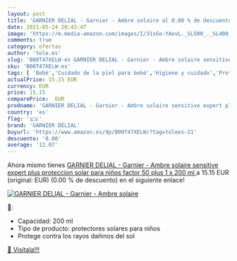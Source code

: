 ```yaml
---
layout: post
title: 'GARNIER DELIAL - Garnier - Ambre solaire al 0.00 % de descuento'
date: 2021-05-24 20:43:47
image: 'https://m.media-amazon.com/images/I/31sGo-YAovL._SL500_._SL400_.jpg'
comments: true
category: ofertas
author: 'tole.es'
slug: 'B00T47XELW-es GARNIER DELIAL - Garnier - Ambre solaire sensitive expert...'
sku: 'B00T47XELW-es'
tags: [ 'Bebé','Cuidado de la piel para bebé','Higiene y cuidado','Protectores solares para bebé','garnier','garnier delial', ]
actualPrice: 15.15 EUR
currency: EUR
price: 15.15
comparePrice:  EUR
prodname: 'GARNIER DELIAL - Garnier - Ambre solaire sensitive expert plus  proteccion solar para niños factor 50 plus   1 x 200 ml '
country: 'es'
flag: '🇪🇸'
brand: 'GARNIER DELIAL'
buyurl: 'https://www.amazon.es/dp/B00T47XELW/?tag=tolees-21'
descuento: '0.00'
average: '12.07'
---
```


Ahora mismo tienes [GARNIER DELIAL - Garnier - Ambre solaire sensitive expert plus  proteccion solar para niños factor 50 plus   1 x 200 ml ](https://www.amazon.es/dp/B00T47XELW/?tag=tolees-21) a 15.15 EUR (original:  EUR) (0.00 %  de descuento) en el siguiente enlace!

[![GARNIER DELIAL - Garnier - Ambre solaire](https://m.media-amazon.com/images/I/31sGo-YAovL._SL500_._SL400_.jpg)](https://www.amazon.es/dp/B00T47XELW/?tag=tolees-21)

🔎:

- Capacidad: 200 ml
- Tipo de producto: protectores solares para niños
- Protege contra los rayos dañinos del sol

[🛒 Visítala!!!](https://www.amazon.es/dp/B00T47XELW/?tag=tolees-21)
